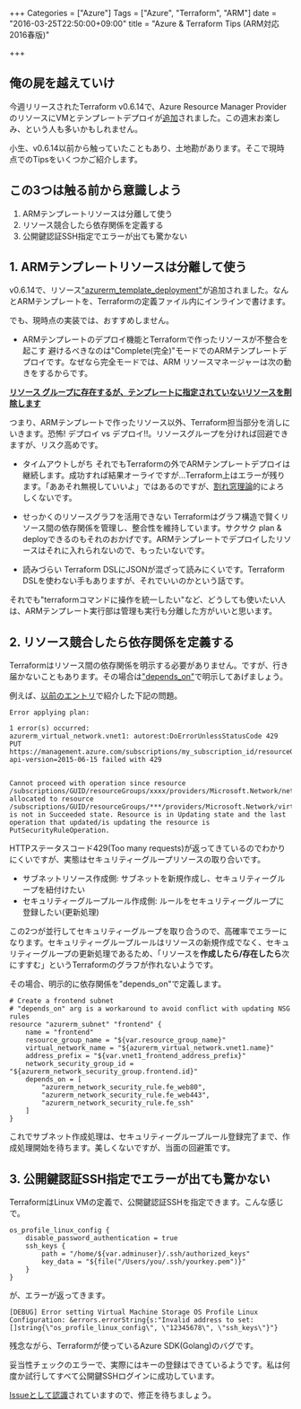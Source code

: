 +++
Categories = ["Azure"]
Tags = ["Azure", "Terraform", "ARM"]
date = "2016-03-25T22:50:00+09:00"
title = "Azure & Terraform Tips (ARM対応 2016春版)"

+++

## 俺の屍を越えていけ
今週リリースされたTerraform v0.6.14で、Azure Resource Manager ProviderのリソースにVMとテンプレートデプロイが[追加](https://github.com/hashicorp/terraform/blob/v0.6.14/CHANGELOG.md)されました。この週末お楽しみ、という人も多いかもしれません。

小生、v0.6.14以前から触っていたこともあり、土地勘があります。そこで現時点でのTipsをいくつかご紹介します。

## この3つは触る前から意識しよう
1. ARMテンプレートリソースは分離して使う
2. リソース競合したら依存関係を定義する
3. 公開鍵認証SSH指定でエラーが出ても驚かない

## 1. ARMテンプレートリソースは分離して使う
v0.6.14で、リソース["azurerm_template_deployment"](https://www.terraform.io/docs/providers/azurerm/r/template_deployment.html)が追加されました。なんとARMテンプレートを、Terraformの定義ファイル内にインラインで書けます。

でも、現時点の実装では、おすすめしません。

* ARMテンプレートのデプロイ機能とTerraformで作ったリソースが不整合を起こす
避けるべきなのは"Complete(完全)"モードでのARMテンプレートデプロイです。なぜなら完全モードでは、ARM リソースマネージャーは次の動きをするからです。

**[リソース グループに存在するが、テンプレートに指定されていないリソースを削除します](https://azure.microsoft.com/ja-jp/documentation/articles/resource-group-template-deploy/)**
  
つまり、ARMテンプレートで作ったリソース以外、Terraform担当部分を消しにいきます。恐怖! デプロイ vs デプロイ!!。リソースグループを分ければ回避できますが、リスク高めです。
  
* タイムアウトしがち
それでもTerraformの外でARMテンプレートデプロイは継続します。成功すれば結果オーライですが...Terraform上はエラーが残ります。「ああそれ無視していいよ」ではあるのですが、[割れ窓理論](https://ja.wikipedia.org/wiki/%E5%89%B2%E3%82%8C%E7%AA%93%E7%90%86%E8%AB%96)的によろしくないです。
  
* せっかくのリソースグラフを活用できない
Terraformはグラフ構造で賢くリソース間の依存関係を管理し、整合性を維持しています。サクサク plan & deployできるのもそれのおかげです。ARMテンプレートでデプロイしたリソースはそれに入れられないので、もったいないです。
  
* 読みづらい
Terraform DSLにJSONが混ざって読みにくいです。Terraform DSLを使わない手もありますが、それでいいのかという話です。  

それでも"terraformコマンドに操作を統一したい"など、どうしても使いたい人は、ARMテンプレート実行部は管理も実行も分離した方がいいと思います。

## 2. リソース競合したら依存関係を定義する
Terraformはリソース間の依存関係を明示する必要がありません。ですが、行き届かないこともあります。その場合は["depends_on"](https://www.terraform.io/intro/getting-started/dependencies.html)で明示してあげましょう。

例えば、[以前のエントリ](http://torumakabe.github.io/post/azure_terraform_429_workaround/)で紹介した下記の問題。

    Error applying plan:

    1 error(s) occurred:
    azurerm_virtual_network.vnet1: autorest:DoErrorUnlessStatusCode 429 PUT https://management.azure.com/subscriptions/my_subscription_id/resourceGroups/mygroup/providers/Microsoft.Network/virtualnetworks/vnet1?api-version=2015-06-15 failed with 429


    Cannot proceed with operation since resource /subscriptions/GUID/resourceGroups/xxxx/providers/Microsoft.Network/networkSecurityGroups/yyy allocated to resource /subscriptions/GUID/resourceGroups/***/providers/Microsoft.Network/virtualNetworks/yyy is not in Succeeded state. Resource is in Updating state and the last operation that updated/is updating the resource is PutSecurityRuleOperation. 

HTTPステータスコード429(Too many requests)が返ってきているのでわかりにくいですが、実態はセキュリティーグループリソースの取り合いです。

* サブネットリソース作成側: サブネットを新規作成し、セキュリティーグループを紐付けたい
* セキュリティーグループルール作成側: ルールをセキュリティーグループに登録したい(更新処理)

この2つが並行してセキュリティーグループを取り合うので、高確率でエラーになります。セキュリティーグループルールはリソースの新規作成でなく、セキュリティーグループの更新処理であるため、「リソースを**作成したら/存在したら**次にすすむ」というTerraformのグラフが作れないようです。

その場合、明示的に依存関係を"depends_on"で定義します。

    # Create a frontend subnet
    # "depends_on" arg is a workaround to avoid conflict with updating NSG rules 
    resource "azurerm_subnet" "frontend" {
        name = "frontend"
        resource_group_name = "${var.resource_group_name}"
        virtual_network_name = "${azurerm_virtual_network.vnet1.name}"
        address_prefix = "${var.vnet1_frontend_address_prefix}"
        network_security_group_id = "${azurerm_network_security_group.frontend.id}"
        depends_on = [
            "azurerm_network_security_rule.fe_web80",
            "azurerm_network_security_rule.fe_web443",
            "azurerm_network_security_rule.fe_ssh"
        ]
    }
    
これでサブネット作成処理は、セキュリティーグループルール登録完了まで、作成処理開始を待ちます。美しくないですが、当面の回避策です。

## 3. 公開鍵認証SSH指定でエラーが出ても驚かない

TerraformはLinux VMの定義で、公開鍵認証SSHを指定できます。こんな感じで。

    os_profile_linux_config {
        disable_password_authentication = true
        ssh_keys {
            path = "/home/${var.adminuser}/.ssh/authorized_keys"
            key_data = "${file("/Users/you/.ssh/yourkey.pem")}"
        }
    }

が、エラーが返ってきます。

    [DEBUG] Error setting Virtual Machine Storage OS Profile Linux Configuration: &errors.errorString{s:"Invalid address to set: []string{\"os_profile_linux_config\", \"12345678\", \"ssh_keys\"}"}

残念ながら、Terraformが使っているAzure SDK(Golang)のバグです。

妥当性チェックのエラーで、実際にはキーの登録はできているようです。私は何度か試行してすべて公開鍵SSHログインに成功しています。

[Issueとして認識](https://github.com/hashicorp/terraform/issues/5793)されていますので、修正を待ちましょう。